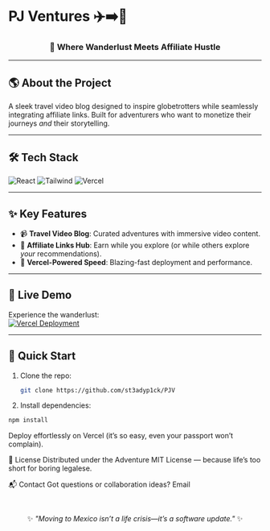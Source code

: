 # PJ Ventures ✈️➡️🌮

<!-- Text-based header -->
<div align="center">
  <h3>🚀 Where Wanderlust Meets Affiliate Hustle</h3>
</div>

---

## 🌎 **About the Project**  
A sleek travel video blog designed to inspire globetrotters while seamlessly integrating affiliate links. Built for adventurers who want to monetize their journeys *and* their storytelling.  

---

## 🛠️ **Tech Stack**  
<!-- Badges from https://shields.io -->
![React](https://img.shields.io/badge/React-61DAFB?style=for-the-badge&logo=react&logoColor=black)
![Tailwind](https://img.shields.io/badge/Tailwind-06B6D4?style=for-the-badge&logo=tailwind-css&logoColor=white)
![Vercel](https://img.shields.io/badge/Vercel-000000?style=for-the-badge&logo=vercel&logoColor=white)

---

## ✨ **Key Features**  
- 📹 **Travel Video Blog**: Curated adventures with immersive video content.  
- 💸 **Affiliate Links Hub**: Earn while you explore (or while others explore *your* recommendations).  
- 🚀 **Vercel-Powered Speed**: Blazing-fast deployment and performance.  

---

## 🚀 **Live Demo**  
Experience the wanderlust:  
[![Vercel Deployment](https://img.shields.io/badge/Visit-PJ_Ventures-000?style=for-the-badge&logo=vercel)](https://v0-pjv-prime-01.vercel.app/)

---

## 🛫 **Quick Start**  
1. Clone the repo:  
   ```bash
   git clone https://github.com/st3adyp1ck/PJV

2. Install dependencies:
  ```bash
  npm install
  ```

Deploy effortlessly on Vercel (it’s so easy, even your passport won’t complain).

📜 License
Distributed under the Adventure MIT License — because life’s too short for boring legalese.

📬 Contact
Got questions or collaboration ideas?
Email

<div align="center"> <br> <p>✨ <em>"Moving to Mexico isn’t a life crisis—it’s a software update."</em> ✨</p> </div> 
